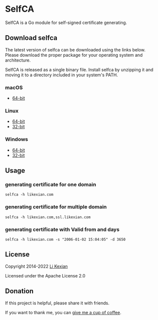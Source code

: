 # SelfCA

SelfCA is a Go module for self-signed certificate generating.

## Download selfca

The latest version of selfca can be downloaded using the links below. Please download the proper package for your operating system and architecture.

SelfCA is released as a single binary file. Install selfca by unzipping it and moving it to a directory included in your system's PATH.

### macOS

- [64-bit](https://github.com/likexian/selfca/releases/latest/download/selfca-darwin-amd64.tar.gz)

### Linux

- [64-bit](https://github.com/likexian/selfca/releases/latest/download/selfca-linux-amd64.tar.gz)
- [32-bit](https://github.com/likexian/selfca/releases/latest/download/selfca-linux-386.tar.gz)

### Windows

- [64-bit](https://github.com/likexian/selfca/releases/latest/download/selfca-windows-amd64.zip)
- [32-bit](https://github.com/likexian/selfca/releases/latest/download/selfca-windows-386.zip)

## Usage

### generating certificate for one domain

```shell
selfca -h likexian.com
```

### generating certificate for multiple domain

```shell
selfca -h likexian.com,ssl.likexian.com
```

### generating certificate with Valid from and days

```shell
selfca -h likexian.com -s "2006-01-02 15:04:05" -d 3650
```

## License

Copyright 2014-2022 [Li Kexian](https://www.likexian.com/)

Licensed under the Apache License 2.0

## Donation

If this project is helpful, please share it with friends.

If you want to thank me, you can [give me a cup of coffee](https://www.likexian.com/donate/).
